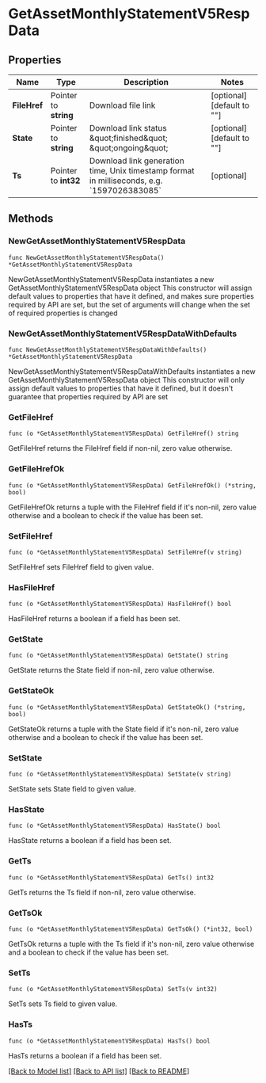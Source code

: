 # GetAssetMonthlyStatementV5RespData

## Properties

Name | Type | Description | Notes
------------ | ------------- | ------------- | -------------
**FileHref** | Pointer to **string** | Download file link | [optional] [default to ""]
**State** | Pointer to **string** | Download link status   \&quot;finished\&quot; \&quot;ongoing\&quot; | [optional] [default to ""]
**Ts** | Pointer to **int32** | Download link generation time, Unix timestamp format in milliseconds, e.g. &#x60;1597026383085&#x60; | [optional] 

## Methods

### NewGetAssetMonthlyStatementV5RespData

`func NewGetAssetMonthlyStatementV5RespData() *GetAssetMonthlyStatementV5RespData`

NewGetAssetMonthlyStatementV5RespData instantiates a new GetAssetMonthlyStatementV5RespData object
This constructor will assign default values to properties that have it defined,
and makes sure properties required by API are set, but the set of arguments
will change when the set of required properties is changed

### NewGetAssetMonthlyStatementV5RespDataWithDefaults

`func NewGetAssetMonthlyStatementV5RespDataWithDefaults() *GetAssetMonthlyStatementV5RespData`

NewGetAssetMonthlyStatementV5RespDataWithDefaults instantiates a new GetAssetMonthlyStatementV5RespData object
This constructor will only assign default values to properties that have it defined,
but it doesn't guarantee that properties required by API are set

### GetFileHref

`func (o *GetAssetMonthlyStatementV5RespData) GetFileHref() string`

GetFileHref returns the FileHref field if non-nil, zero value otherwise.

### GetFileHrefOk

`func (o *GetAssetMonthlyStatementV5RespData) GetFileHrefOk() (*string, bool)`

GetFileHrefOk returns a tuple with the FileHref field if it's non-nil, zero value otherwise
and a boolean to check if the value has been set.

### SetFileHref

`func (o *GetAssetMonthlyStatementV5RespData) SetFileHref(v string)`

SetFileHref sets FileHref field to given value.

### HasFileHref

`func (o *GetAssetMonthlyStatementV5RespData) HasFileHref() bool`

HasFileHref returns a boolean if a field has been set.

### GetState

`func (o *GetAssetMonthlyStatementV5RespData) GetState() string`

GetState returns the State field if non-nil, zero value otherwise.

### GetStateOk

`func (o *GetAssetMonthlyStatementV5RespData) GetStateOk() (*string, bool)`

GetStateOk returns a tuple with the State field if it's non-nil, zero value otherwise
and a boolean to check if the value has been set.

### SetState

`func (o *GetAssetMonthlyStatementV5RespData) SetState(v string)`

SetState sets State field to given value.

### HasState

`func (o *GetAssetMonthlyStatementV5RespData) HasState() bool`

HasState returns a boolean if a field has been set.

### GetTs

`func (o *GetAssetMonthlyStatementV5RespData) GetTs() int32`

GetTs returns the Ts field if non-nil, zero value otherwise.

### GetTsOk

`func (o *GetAssetMonthlyStatementV5RespData) GetTsOk() (*int32, bool)`

GetTsOk returns a tuple with the Ts field if it's non-nil, zero value otherwise
and a boolean to check if the value has been set.

### SetTs

`func (o *GetAssetMonthlyStatementV5RespData) SetTs(v int32)`

SetTs sets Ts field to given value.

### HasTs

`func (o *GetAssetMonthlyStatementV5RespData) HasTs() bool`

HasTs returns a boolean if a field has been set.


[[Back to Model list]](../README.md#documentation-for-models) [[Back to API list]](../README.md#documentation-for-api-endpoints) [[Back to README]](../README.md)


